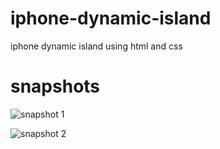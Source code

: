 # iphone-dynamic-island
iphone dynamic island using html and css

# snapshots

![snapshot 1](https://github.com/abhinav0git/iphone-dynamic-island/assets/103176039/7f754871-c3dc-48bd-8111-211cf93865ce)

![snapshot 2](https://github.com/abhinav0git/iphone-dynamic-island/assets/103176039/5f61502f-aa23-463e-8a66-5a3de4c90f93)

